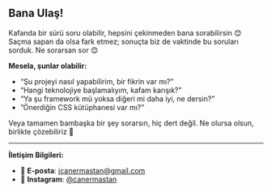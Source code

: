 ## Bana Ulaş!

Kafanda bir sürü soru olabilir, hepsini çekinmeden bana sorabilirsin 😊 Saçma sapan da olsa fark etmez; sonuçta biz de vaktinde bu soruları sorduk. Ne sorarsan sor 😊

**Mesela, şunlar olabilir:**

- “Şu projeyi nasıl yapabilirim, bir fikrin var mı?”
- “Hangi teknolojiye başlamalıyım, kafam karışık?”
- “Ya şu framework mü yoksa diğeri mi daha iyi, ne dersin?”
- ”Önerdiğin CSS kütüphanesi var mı?”

Veya tamamen bambaşka bir şey sorarsın, hiç dert değil. Ne olursa olsun, birlikte çözebiliriz 🎉

---

**İletişim Bilgileri:**

- 📧 **E-posta**: jcanermastan@gmail.com  
- 📸 **Instagram**: [@canermastan](https://instagram.com/canermastan)
